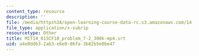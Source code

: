 ```yaml
---
content_type: resource
description: ''
file: /media/https%3A/open-learning-course-data-rc.s3.amazonaws.com/14-01sc-principles-of-microeconomics-fall-2011/a4e0ddb32ab3e6e086fa3b82b5e0be47_MIT14_01SCF10_problem_7-2_300k-mp4.srt
file_type: application/x-subrip
resourcetype: Other
title: MIT14_01SCF10_problem_7-2_300k-mp4.srt
uid: a4e0ddb3-2ab3-e6e0-86fa-3b82b5e0be47
---
```

